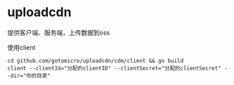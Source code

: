 # uploadcdn
提供客户端、服务端，上传数据到oss

使用client
```shell
cd github.com/gotomicro/uploadcdn/cdm/client && go build
client --clientId="分配的clientID" --clientSecret="分配的clientSecret" --dir="你的目录"
```

